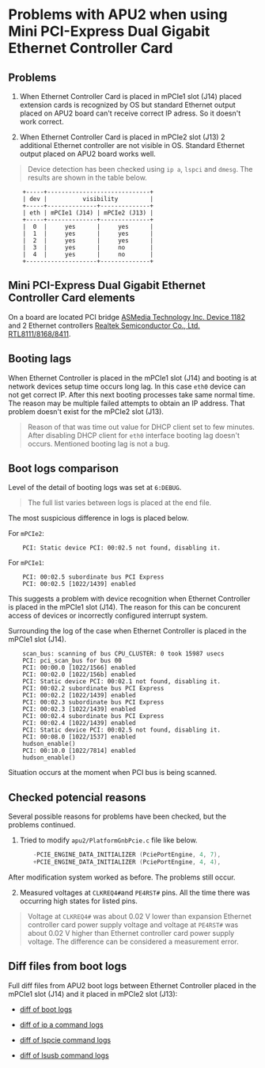 Problems with APU2 when using Mini PCI-Express Dual Gigabit Ethernet Controller Card
====================================================================================

## Problems

1. When Ethernet Controller Card is placed in mPCIe1 slot (J14) placed extension cards 
is recognized by OS but standard Ethernet output placed on APU2 board can't receive 
correct IP adress. So it doesn't work correct. 

2. When Ethernet Controller Card is placed in mPCIe2 slot (J13) 2 additional Ethernet 
controller are not visible in OS. Standard Ethernet output placed on APU2 board 
works well.

> Device detection has been checked using `ip a`, `lspci` and `dmesg`. The results are 
shown in the table below.

```
	+-----+-----------------------------+
	| dev |          visibility         |
	+-----+--------------+--------------+
	| eth | mPCIe1 (J14) | mPCIe2 (J13) |
	+-----+--------------+--------------+
	|  0  |     yes      |     yes      |
	|  1  |     yes      |     yes      |
	|  2  |     yes      |     yes      |
	|  3  |     yes      |     no       |
	|  4  |     yes      |     no       |
	+--------------------+--------------+
```

## Mini PCI-Express Dual Gigabit Ethernet Controller Card elements

On a board are located PCI bridge [ASMedia Technology Inc. Device 1182](http://www.asmedia.com.tw/eng/e_show_products.php?cate_index=112&item=134) and 2 Ethernet 
controllers [Realtek Semiconductor Co., Ltd. RTL8111/8168/8411](http://www.realtek.com/products/productsView.aspx?Langid=1&PNid=13&PFid=5&Level=5&Conn=4).

## Booting lags

When Ethernet Controller is placed in the mPCIe1 slot (J14) and booting is at network 
devices setup time occurs long lag. In this case `eth0` device can not get correct IP. 
After this next booting processes take same normal time. The reason may be multiple 
failed attempts to obtain an IP address.
That problem doesn't exist for the mPCIe2 slot (J13).

> Reason of that was time out value for DHCP client set to few minutes. After 
disabling DHCP client for `eth0` interface booting lag doesn't occurs. 
Mentioned booting lag is not a bug.


## Boot logs comparison

Level of the detail of booting logs was set at `6:DEBUG`.

> The full list varies between logs is placed at the end file.

The most suspicious difference in logs is placed below.

For `mPCIe2`:

```	
	PCI: Static device PCI: 00:02.5 not found, disabling it.
```
For `mPCIe1`:

```
	PCI: 00:02.5 subordinate bus PCI Express
	PCI: 00:02.5 [1022/1439] enabled
```

This suggests a problem with device recognition when Ethernet Controller is 
placed in the mPCIe1 slot (J14). The reason for this can be concurent access of devices
or incorrectly configured interrupt system.

Surrounding the log of the case when Ethernet Controller is placed in the mPCIe1 
slot (J14).

```
	scan_bus: scanning of bus CPU_CLUSTER: 0 took 15987 usecs
	PCI: pci_scan_bus for bus 00
	PCI: 00:00.0 [1022/1566] enabled
	PCI: 00:02.0 [1022/156b] enabled
	PCI: Static device PCI: 00:02.1 not found, disabling it.
	PCI: 00:02.2 subordinate bus PCI Express
	PCI: 00:02.2 [1022/1439] enabled
	PCI: 00:02.3 subordinate bus PCI Express
	PCI: 00:02.3 [1022/1439] enabled
	PCI: 00:02.4 subordinate bus PCI Express
	PCI: 00:02.4 [1022/1439] enabled
	PCI: Static device PCI: 00:02.5 not found, disabling it.
	PCI: 00:08.0 [1022/1537] enabled
	hudson_enable()
	PCI: 00:10.0 [1022/7814] enabled
	hudson_enable()
```

Situation occurs at the moment when PCI bus is being scanned.

## Checked potencial reasons

Several possible reasons for problems have been checked, but the problems continued.

1. Tried to modify `apu2/PlatformGnbPcie.c` file like below.


```c
	   -PCIE_ENGINE_DATA_INITIALIZER (PciePortEngine, 4, 7),
	   +PCIE_ENGINE_DATA_INITIALIZER (PciePortEngine, 4, 4),
```

After modification system worked as before. The problems still occur.

2. Measured voltages at `CLKREQ4#`and `PE4RST#` pins. All the time there was occurring 
high states for listed pins.

> Voltage at `CLKREQ4#` was about 0.02 V lower than expansion Ethernet controller card 
power supply voltage and voltage at `PE4RST#` was about 0.02 V higher than Ethernet 
controller card power supply voltage. The difference can be considered a measurement error.

## Diff files from boot logs

Full diff files from APU2 boot logs between Ethernet Controller placed in the mPCIe1 slot (J14)
and it placed in mPCIe2 slot (J13):

* [diff of boot logs](http://81.95.197.197:7777/duzixebaqi.md)

* [diff of ip a command logs](http://81.95.197.197:7777/woseyetaxu.hs)

* [diff of lspcie command logs](http://81.95.197.197:7777/gozepejoja.go)

* [diff of lsusb command logs](http://81.95.197.197:7777/zecidunudi.css)
